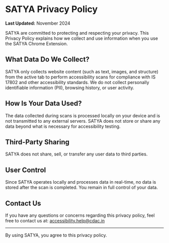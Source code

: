 # SATYA Privacy Policy

**Last Updated:** November 2024

SATYA are committed to protecting and respecting your privacy. This Privacy Policy explains how we collect and use information when you use the SATYA Chrome Extension.

## What Data Do We Collect?

SATYA only collects website content (such as text, images, and structure) from the active tab to perform accessibility scans for compliance with IS 17802 and other accessibility standards. We do not collect personally identifiable information (PII), browsing history, or user activity.

## How Is Your Data Used?

The data collected during scans is processed locally on your device and is not transmitted to any external servers. SATYA does not store or share any data beyond what is necessary for accessibility testing.

## Third-Party Sharing

SATYA does not share, sell, or transfer any user data to third parties.

## User Control

Since SATYA operates locally and processes data in real-time, no data is stored after the scan is completed. You remain in full control of your data.

## Contact Us

If you have any questions or concerns regarding this privacy policy, feel free to contact us at:  accessibility.help@cdac.in

---

By using SATYA, you agree to this privacy policy.
